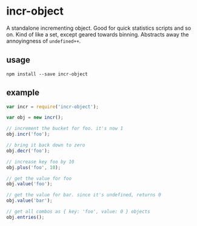 # incr-object

A standalone incrementing object. Good for quick statistics scripts
and so on. Kind of like a set, except geared towards binning. Abstracts away the annoyingness of `undefined++`.

## usage

    npm install --save incr-object

## example

```js
var incr = require('incr-object');

var obj = new incr();

// increment the bucket for foo. it's now 1
obj.incr('foo');

// bring it back down to zero
obj.decr('foo');

// increase key foo by 10
obj.plus('foo', 10);

// get the value for foo
obj.value('foo');

// get the value for bar. since it's undefined, returns 0
obj.value('bar');

// get all combos as { key: 'foo', value: 0 } objects
obj.entries();
```
